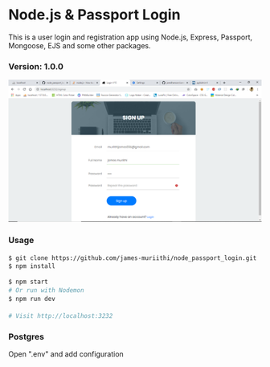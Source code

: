 # Node.js & Passport Login

This is a user login and registration app using Node.js, Express, Passport, Mongoose, EJS and some other packages.

### Version: 1.0.0

![](screenshot.png)


### Usage

```sh
$ git clone https://github.com/james-muriithi/node_passport_login.git
$ npm install
```

```sh
$ npm start
# Or run with Nodemon
$ npm run dev

# Visit http://localhost:3232
```

### Postgres
Open ".env" and add configuration
